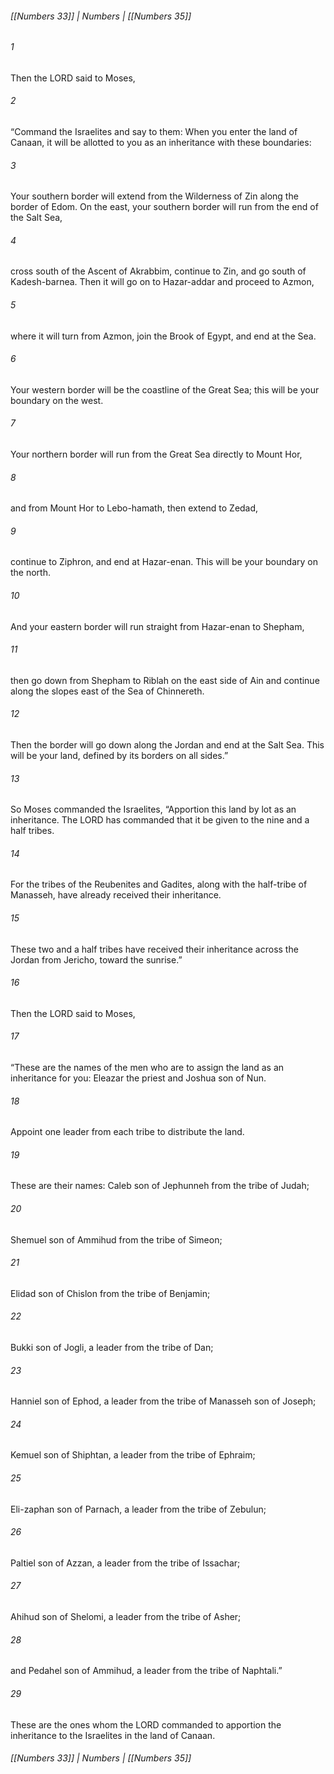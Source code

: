 ###### [[Numbers 33]] | Numbers | [[Numbers 35]]

###### 1
Then the LORD said to Moses,
###### 2
“Command the Israelites and say to them: When you enter the land of Canaan, it will be allotted to you as an inheritance with these boundaries:
###### 3
Your southern border will extend from the Wilderness of Zin along the border of Edom. On the east, your southern border will run from the end of the Salt Sea,
###### 4
cross south of the Ascent of Akrabbim, continue to Zin, and go south of Kadesh-barnea. Then it will go on to Hazar-addar and proceed to Azmon,
###### 5
where it will turn from Azmon, join the Brook of Egypt, and end at the Sea.
###### 6
Your western border will be the coastline of the Great Sea; this will be your boundary on the west.
###### 7
Your northern border will run from the Great Sea directly to Mount Hor,
###### 8
and from Mount Hor to Lebo-hamath, then extend to Zedad,
###### 9
continue to Ziphron, and end at Hazar-enan. This will be your boundary on the north.
###### 10
And your eastern border will run straight from Hazar-enan to Shepham,
###### 11
then go down from Shepham to Riblah on the east side of Ain and continue along the slopes east of the Sea of Chinnereth.
###### 12
Then the border will go down along the Jordan and end at the Salt Sea. This will be your land, defined by its borders on all sides.”
###### 13
So Moses commanded the Israelites, “Apportion this land by lot as an inheritance. The LORD has commanded that it be given to the nine and a half tribes.
###### 14
For the tribes of the Reubenites and Gadites, along with the half-tribe of Manasseh, have already received their inheritance.
###### 15
These two and a half tribes have received their inheritance across the Jordan from Jericho, toward the sunrise.”
###### 16
Then the LORD said to Moses,
###### 17
“These are the names of the men who are to assign the land as an inheritance for you: Eleazar the priest and Joshua son of Nun.
###### 18
Appoint one leader from each tribe to distribute the land.
###### 19
These are their names: Caleb son of Jephunneh from the tribe of Judah;
###### 20
Shemuel son of Ammihud from the tribe of Simeon;
###### 21
Elidad son of Chislon from the tribe of Benjamin;
###### 22
Bukki son of Jogli, a leader from the tribe of Dan;
###### 23
Hanniel son of Ephod, a leader from the tribe of Manasseh son of Joseph;
###### 24
Kemuel son of Shiphtan, a leader from the tribe of Ephraim;
###### 25
Eli-zaphan son of Parnach, a leader from the tribe of Zebulun;
###### 26
Paltiel son of Azzan, a leader from the tribe of Issachar;
###### 27
Ahihud son of Shelomi, a leader from the tribe of Asher;
###### 28
and Pedahel son of Ammihud, a leader from the tribe of Naphtali.”
###### 29
These are the ones whom the LORD commanded to apportion the inheritance to the Israelites in the land of Canaan.

###### [[Numbers 33]] | Numbers | [[Numbers 35]]
